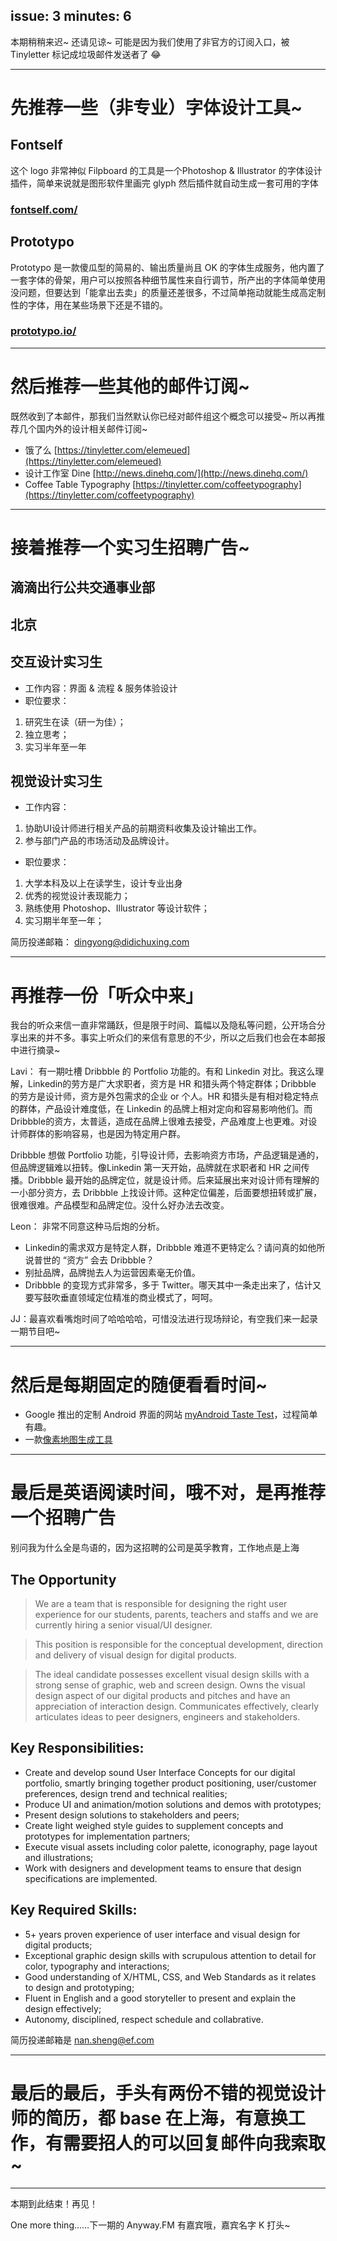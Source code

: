issue: 3
minutes: 6
---

本期稍稍来迟~ 还请见谅~ 可能是因为我们使用了非官方的订阅入口，被 Tinyletter 标记成垃圾邮件发送者了 😂

---

# 先推荐一些（非专业）字体设计工具~
## Fontself
这个 logo 非常神似 Filpboard 的工具是一个Photoshop & Illustrator 的字体设计插件，简单来说就是图形软件里画完 glyph 然后插件就自动生成一套可用的字体
### [fontself.com/](https://www.fontself.com/)

## Prototypo
Prototypo 是一款傻瓜型的简易的、输出质量尚且 OK 的字体生成服务，他内置了一套字体的骨架，用户可以按照各种细节属性来自行调节，所产出的字体简单使用没问题，但要达到「能拿出去卖」的质量还差很多，不过简单拖动就能生成高定制性的字体，用在某些场景下还是不错的。
### [prototypo.io/](https://www.prototypo.io/)


---

# 然后推荐一些其他的邮件订阅~
既然收到了本邮件，那我们当然默认你已经对邮件组这个概念可以接受~ 所以再推荐几个国内外的设计相关邮件订阅~

- 饿了么 [https://tinyletter.com/elemeued](https://tinyletter.com/elemeued)
- 设计工作室 Dine [http://news.dinehq.com/](http://news.dinehq.com/)
- Coffee Table Typography [https://tinyletter.com/coffeetypography](https://tinyletter.com/coffeetypography)

---

# 接着推荐一个实习生招聘广告~

## 滴滴出行公共交通事业部
## 北京

## 交互设计实习生
- 工作内容：界面 & 流程 & 服务体验设计
- 职位要求：
1. 研究生在读（研一为佳）；
2. 独立思考；
3. 实习半年至一年

## 视觉设计实习生
- 工作内容：
1. 协助UI设计师进行相关产品的前期资料收集及设计输出工作。
2. 参与部门产品的市场活动及品牌设计。
- 职位要求：
1. 大学本科及以上在读学生，设计专业出身
2. 优秀的视觉设计表现能力；
3. 熟练使用 Photoshop、Illustrator 等设计软件；
4. 实习期半年至一年；

简历投递邮箱： dingyong@didichuxing.com

---

# 再推荐一份「听众中来」
我台的听众来信一直非常踊跃，但是限于时间、篇幅以及隐私等问题，公开场合分享出来的并不多。事实上听众们的来信有意思的不少，所以之后我们也会在本邮报中进行摘录~

Lavi：
有一期吐槽 Dribbble 的 Portfolio 功能的。有和 Linkedin 对比。我这么理解，Linkedin的劳方是广大求职者，资方是 HR 和猎头两个特定群体；Dribbble 的劳方是设计师，资方是外包需求的企业 or 个人。HR 和猎头是有相对稳定特点的群体，产品设计难度低，在 Linkedin 的品牌上相对定向和容易影响他们。而 Dribbble的资方，太普适，造成在品牌上很难去接受，产品难度上也更难。对设计师群体的影响容易，也是因为特定用户群。

Dribbble 想做 Portfolio 功能，引导设计师，去影响资方市场，产品逻辑是通的，但品牌逻辑难以扭转。像Linkedin 第一天开始，品牌就在求职者和 HR 之间传播。Dribbble 最开始的品牌定位，就是设计师。后来延展出来对设计师有理解的一小部分资方，去 Dribbble 上找设计师。这种定位偏差，后面要想扭转或扩展，很难很难。产品模型和品牌定位。没什么好办法去改变。

Leon：
非常不同意这种马后炮的分析。
- Linkedin的需求双方是特定人群，Dribbble 难道不更特定么？请问真的如他所说普世的 “资方” 会去 Dribbble？
- 别扯品牌，品牌抛去人为运营因素毫无价值。
- Dribbble 的变现方式非常多，多于 Twitter。哪天其中一条走出来了，估计又要写鼓吹垂直领域定位精准的商业模式了，呵呵。

JJ：最喜欢看嘴炮时间了哈哈哈哈，可惜没法进行现场辩论，有空我们来一起录一期节目吧~

---

# 然后是每期固定的随便看看时间~
* Google 推出的定制 Android 界面的网站 [myAndroid Taste Test](https://www.android.com/myandroid/taste-test/#/)，过程简单有趣。
* 一款[像素地图生成工具](http://pixelmap.amcharts.com/)

---

# 最后是英语阅读时间，哦不对，是再推荐一个招聘广告
别问我为什么全是鸟语的，因为这招聘的公司是英孚教育，工作地点是上海

## The Opportunity
> We are a team that is responsible for designing the right user experience for our students, parents, teachers and staffs and we are currently hiring a senior visual/UI designer.

> This position is responsible for the conceptual development, direction and delivery of visual design for digital products.

> The ideal candidate possesses excellent visual design skills with a strong sense of graphic, web and screen design. Owns the visual design aspect of our digital products and pitches and have an appreciation of interaction design. Communicates effectively, clearly articulates ideas to peer designers, engineers and stakeholders.
 
## Key Responsibilities:
- Create and develop sound User Interface Concepts for our digital portfolio, smartly bringing together product positioning, user/customer preferences, design trend and technical realities;
- Produce UI and animation/motion solutions and demos with prototypes;
- Present design solutions to stakeholders and peers;
- Create light weighed style guides to supplement concepts and prototypes for implementation partners;
- Execute visual assets including color palette, iconography, page layout and illustrations;
- Work with designers and development teams to ensure that design specifications are implemented.

## Key Required Skills:
- 5+ years proven experience of user interface and visual design for digital products;
- Exceptional graphic design skills with scrupulous attention to detail for color, typography and interactions;
- Good understanding of X/HTML, CSS, and Web Standards as it relates to design and prototyping;
- Fluent in English and a good storyteller to present and explain the design effectively;
- Autonomy, disciplined, respect schedule and collabrative.

简历投递邮箱是 nan.sheng@ef.com

---

# 最后的最后，手头有两份不错的视觉设计师的简历，都 base 在上海，有意换工作，有需要招人的可以回复邮件向我索取~

---

本期到此结束！再见！

One more thing……下一期的 Anyway.FM 有嘉宾哦，嘉宾名字 K 打头~